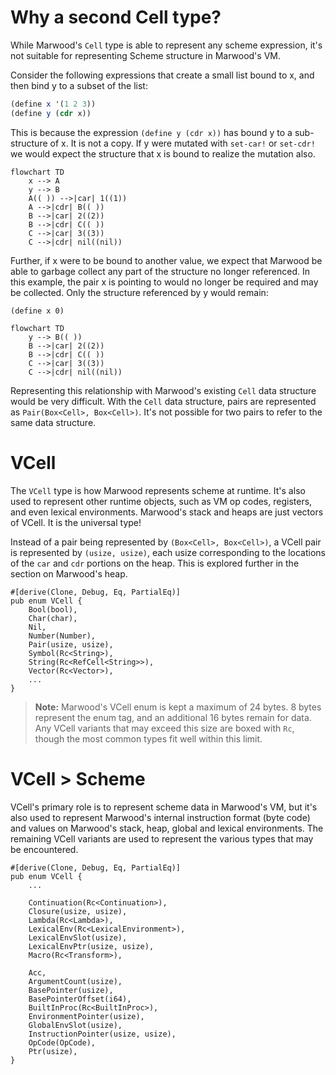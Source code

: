 # Why a second Cell type?

While Marwood's `Cell` type is able to represent any scheme expression, it's not suitable for representing Scheme structure in Marwood's VM.

Consider the following expressions that create a small list bound to x, and then bind y to a subset of the list:

```scheme
(define x '(1 2 3))
(define y (cdr x))
```

This is because the expression `(define y (cdr x))` has bound y to a sub-structure of x. It is not a copy. If y were mutated with `set-car!` or `set-cdr!` we would expect the structure that x is bound to realize the mutation also.

```mermaid
flowchart TD
    x --> A
    y --> B
    A(( )) -->|car| 1((1))
    A -->|cdr| B(( ))
    B -->|car| 2((2))
    B -->|cdr| C(( ))
    C -->|car| 3((3))
    C -->|cdr| nil((nil))
```

Further, if x were to be bound to another value, we expect that Marwood be able to garbage collect any part of the structure no longer referenced. In this example, the pair x is pointing to would no longer be required and may be collected. Only the structure referenced by y would remain:

```
(define x 0)
```

```mermaid
flowchart TD
    y --> B(( ))
    B -->|car| 2((2))
    B -->|cdr| C(( ))
    C -->|car| 3((3))
    C -->|cdr| nil((nil))
```

Representing this relationship with Marwood's existing `Cell` data structure would be very difficult. With the `Cell` data structure, pairs are represented as `Pair(Box<Cell>, Box<Cell>)`. It's not possible for two pairs to refer to the same data structure.

# VCell

The `VCell` type is how Marwood represents scheme at runtime. It's also used to represent other runtime objects, such as VM op codes, registers, and even lexical environments. Marwood's stack and heaps are just vectors of VCell. It is the universal type!

Instead of a pair being represented by `(Box<Cell>, Box<Cell>)`, a VCell pair is represented by `(usize, usize)`, each usize corresponding to the locations of the `car` and `cdr` portions on the heap. This is explored further in the section on Marwood's heap.

```rust,noplayground
#[derive(Clone, Debug, Eq, PartialEq)]
pub enum VCell {
    Bool(bool),
    Char(char),
    Nil,
    Number(Number),
    Pair(usize, usize),
    Symbol(Rc<String>),
    String(Rc<RefCell<String>>),
    Vector(Rc<Vector>),
    ...
}
```

>**Note:** Marwood's VCell enum is kept a maximum of 24 bytes. 8 bytes represent the enum tag, and an additional 16 bytes  remain for data. Any VCell variants that may exceed this size are boxed with `Rc`, though the most common types fit well within this limit.

# VCell > Scheme

VCell's primary role is to represent scheme data in Marwood's VM, but it's also used to represent Marwood's internal instruction format (byte code) and values on Marwood's stack, heap, global and lexical environments. The remaining VCell variants are used to represent the various types that may be encountered.

```rust,noplayground
#[derive(Clone, Debug, Eq, PartialEq)]
pub enum VCell {
    ...

    Continuation(Rc<Continuation>),
    Closure(usize, usize),
    Lambda(Rc<Lambda>),
    LexicalEnv(Rc<LexicalEnvironment>),
    LexicalEnvSlot(usize),
    LexicalEnvPtr(usize, usize),
    Macro(Rc<Transform>),

    Acc,
    ArgumentCount(usize),
    BasePointer(usize),
    BasePointerOffset(i64),
    BuiltInProc(Rc<BuiltInProc>),
    EnvironmentPointer(usize),
    GlobalEnvSlot(usize),
    InstructionPointer(usize, usize),
    OpCode(OpCode),
    Ptr(usize),
}
```